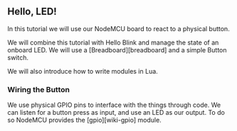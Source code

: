 ## Hello, LED!

In this tutorial we will use our NodeMCU board to react to a physical button.

We will combine this tutorial with Hello Blink and manage the state of an onboard LED. We will use a [Breadboard][breadboard] and a simple Button switch.

We will also introduce how to write modules in Lua.

### Wiring the Button
We use physical GPIO pins to interface with the things through code. We can listen for a button press as input, and use an LED as our output. To do so NodeMCU provides the [gpio][wiki-gpio] module.
